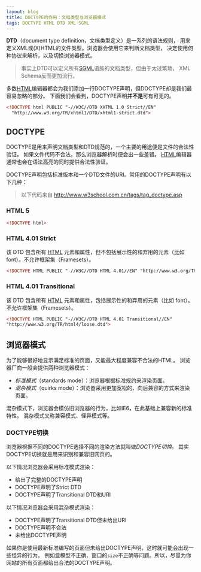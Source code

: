 ```yaml
---
layout: blog
title: DOCTYPE的作用：文档类型与浏览器模式
tags: DOCTYPE HTML DTD XML SGML
---
```


**DTD**（document type definition，文档类型定义）是一系列的语法规则，
用来定义XML或(X)HTML的文件类型。浏览器会使用它来判断文档类型，
决定使用何种协议来解析，以及切换浏览器模式。

> 事实上DTD可以定义所有[SGML][sgml]语族的文档类型，但由于太过繁琐，
> XML Schema反而更加流行。

多数[HTML][tag-html]编辑器都会为我们添加一行DOCTYPE声明，但DOCTYPE却是我们最容易忽略的部分。
下面我们会看到，DOCTYPE声明**并不是**可有可无的。

```html
<!DOCTYPE html PUBLIC "-//W3C//DTD XHTML 1.0 Strict//EN"
  "http://www.w3.org/TR/xhtml1/DTD/xhtml1-strict.dtd">
```

<!--more-->

## DOCTYPE

DOCTYPE是用来声明文档类型和DTD规范的，一个主要的用途便是文件的合法性验证。
如果文件代码不合法，那么浏览器解析时便会出一些差错。
[HTML][tag-html]编辑器通常也会在语法高亮的同时提供合法性验证。

DOCTYPE声明包括标准版本和一个DTD文件的URI。常用的DOCTYPE声明有以下几种：

> 以下代码来自 <http://www.w3school.com.cn/tags/tag_doctype.asp>

### HTML 5

```html
<!DOCTYPE html>
```

### HTML 4.01 Strict

该 DTD 包含所有 [HTML][tag-html] 元素和属性，但不包括展示性的和弃用的元素（比如 font）。不允许框架集（Framesets）。

```html
<!DOCTYPE HTML PUBLIC "-//W3C//DTD HTML 4.01//EN" "http://www.w3.org/TR/html4/strict.dtd">
```

### HTML 4.01 Transitional

该 DTD 包含所有 [HTML][tag-html] 元素和属性，包括展示性的和弃用的元素（比如 font）。不允许框架集（Framesets）。

```html
<!DOCTYPE HTML PUBLIC "-//W3C//DTD HTML 4.01 Transitional//EN" 
"http://www.w3.org/TR/html4/loose.dtd">
```

## 浏览器模式

为了能够很好地显示满足标准的页面，又能最大程度兼容不合法的HTML。
浏览器厂商一般会提供两种浏览器模式：

* *标准模式*（standards mode）：浏览器根据标准规约来渲染页面。
* *混杂模式*（quirks mode）：浏览器采用更加宽松的、向后兼容的方式来渲染页面。

混杂模式下，浏览器会模仿旧浏览器的行为，比如IE6，在此基础上兼容新的标准特性。
混杂模式又称兼容模式、怪异模式等。

### DOCTYPE切换

浏览器根据不同的DOCTYPE选择不同的渲染方法就叫做*DOCTYPE切换*。
其实DOCTYPE切换就是用来识别和兼容旧网页的。

以下情况浏览器会采用标准模式渲染：

* 给出了完整的DOCTYPE声明
* DOCTYPE声明了Strict DTD
* DOCTYPE声明了Transitional DTD和URI

以下情况浏览器会采用混杂模式渲染：

* DOCTYPE声明了Transitional DTD但未给出URI
* DOCTYPE声明不合法
* 未给出DOCTYPE声明

如果你是使用最新标准编写的页面但未给出DOCTYPE声明，这时就可能会出现一些怪异的行为。
例如盒模型不正确、窗口的`size`不正确等问题。所以，尽量为你网站的所有页面都给出合法的DOCTYPE声明。

[dtd]: https://en.wikipedia.org/wiki/Document_type_definition
[sgml]: https://en.wikipedia.org/wiki/Standard_Generalized_Markup_Language
[tag-html]: /tags.html#HTML
